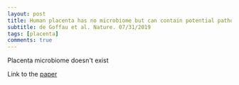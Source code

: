 ```yaml
---
layout: post
title: Human placenta has no microbiome but can contain potential pathogens
subtitle: de Goffau et al. Nature. 07/31/2019
tags: [placenta]
comments: true
---
```

Placenta microbiome doesn't exist

Link to the [paper](https://www.nature.com/articles/s41586-019-1451-5)
